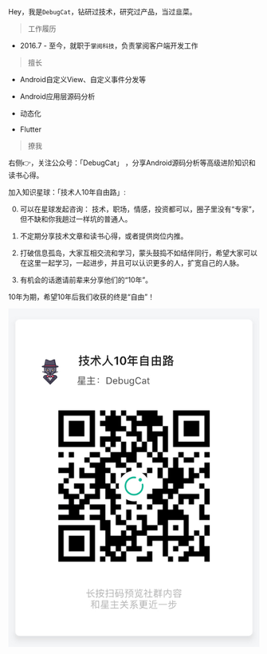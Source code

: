 Hey，我是`DebugCat`，钻研过技术，研究过产品，当过韭菜。

> 工作履历

- 2016.7 - 至今，就职于`掌阅科技`，负责掌阅客户端开发工作

> 擅长

- Android自定义View、自定义事件分发等

- Android应用层源码分析

- 动态化

- Flutter

> 撩我

右侧👉，关注公众号：「DebugCat」 ，分享Android源码分析等高级进阶知识和读书心得。

加入知识星球：「技术人10年自由路」:

0. 可以在星球发起咨询： 技术，职场，情感，投资都可以，圈子里没有“专家”，但不缺和你我趟过一样坑的普通人。 

1. 不定期分享技术文章和读书心得，或者提供岗位内推。 

2. 打破信息孤岛，大家互相交流和学习，蒙头鼓捣不如结伴同行，希望大家可以在这里一起学习，一起进步，并且可以认识更多的人，扩宽自己的人脉。 

3. 有机会的话邀请前辈来分享他们的“10年”。 

10年为期，希望10年后我们收获的终是“自由”！

![技术人10年自由路](/img/zsxq.JPG)



